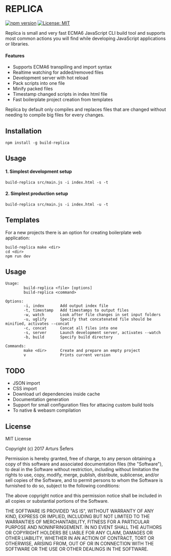 # REPLICA

[![npm version](https://badge.fury.io/js/build-replica.svg)](https://badge.fury.io/js/build-replica)
[![License: MIT](https://img.shields.io/badge/License-MIT-yellow.svg)](https://opensource.org/licenses/MIT)

Replica is small and very fast ECMA6 JavaScript CLI build tool and supports most common actions you will find while developing JavaScript applications or libraries.

#### Features
* Supports ECMA6 transpiling and import syntax
* Realtime watching for added/removed files
* Development server with hot reload
* Pack scripts into one file
* Minify packed files
* Timestamp changed scripts in index html file
* Fast boilerplate project creation from templates

Replica by default only compiles and replaces files that are changed without needing to compile big files for every changes.

## Installation

```
npm install -g build-replica
```

## Usage

#### 1. Simplest development setup
```
build-replica src/main.js -i index.html -s -t
```

#### 2. Simplest production setup
```
build-replica src/main.js -i index.html -u -t
```

## Templates
For a new projects there is an option for creating boilerplate web application:
```
build-replica make <dir>
cd <dir>
npm run dev
```

## Usage

```
Usage:
        build-replica <file> [options]
        build-replica <command>

Options:
        -i, index       Add output index file
        -t, timestamp   Add timestamps to output files
        -w, watch       Look after file changes in set input folders
        -u, uglify      Specify that concatenated file should be minified, activates --concat
        -c, concat      Concat all files into one
        -s, server      Launch development server, activates --watch
        -b, build       Specify build directory

Commands:
        make <dir>      Create and prepare an empty project
        v               Prints current version
```

## TODO

- JSON import
- CSS import
- Download url dependencies inside cache
- Documentation generation
- Support for small configuration files for attacing custom build tools
- To native & webasm compilation

## License

MIT License

Copyright (c) 2017 Arturs Šefers

Permission is hereby granted, free of charge, to any person obtaining a copy
of this software and associated documentation files (the "Software"), to deal
in the Software without restriction, including without limitation the rights
to use, copy, modify, merge, publish, distribute, sublicense, and/or sell
copies of the Software, and to permit persons to whom the Software is
furnished to do so, subject to the following conditions:

The above copyright notice and this permission notice shall be included in all
copies or substantial portions of the Software.

THE SOFTWARE IS PROVIDED "AS IS", WITHOUT WARRANTY OF ANY KIND, EXPRESS OR
IMPLIED, INCLUDING BUT NOT LIMITED TO THE WARRANTIES OF MERCHANTABILITY,
FITNESS FOR A PARTICULAR PURPOSE AND NONINFRINGEMENT. IN NO EVENT SHALL THE
AUTHORS OR COPYRIGHT HOLDERS BE LIABLE FOR ANY CLAIM, DAMAGES OR OTHER
LIABILITY, WHETHER IN AN ACTION OF CONTRACT, TORT OR OTHERWISE, ARISING FROM,
OUT OF OR IN CONNECTION WITH THE SOFTWARE OR THE USE OR OTHER DEALINGS IN THE
SOFTWARE.

